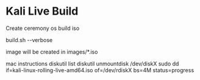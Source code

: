 # Kali Live Build

Create ceremony os build iso



build.sh --verbose

image will be created in images/*.iso

mac instructions
diskutil list
diskutil unmountdisk /dev/diskX
sudo dd if=kali-linux-rolling-live-amd64.iso of=/dev/rdiskX bs=4M status=progress
